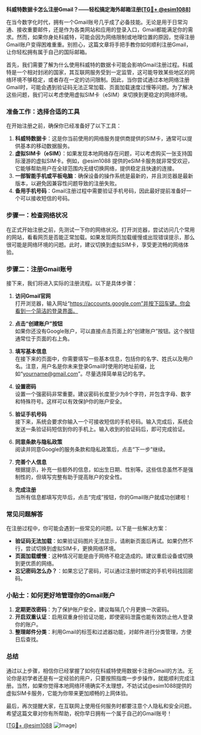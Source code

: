 **科威特数据卡怎么注册Gmail？——轻松搞定海外邮箱注册[[TG💪+ @esim1088](https://t.me/s/esim1088)]**

在当今数字化时代，拥有一个Gmail账号几乎成了必备技能。无论是用于日常沟通、接收重要邮件，还是作为各类网站和应用的登录入口，Gmail都能满足你的需求。然而，如果你身处科威特，可能会因为网络限制或地理位置的原因，觉得注册Gmail账户变得困难重重。别担心，这篇文章将手把手教你如何顺利注册Gmail，让你轻松拥有属于自己的国际邮箱。

首先，我们需要了解为什么使用科威特的数据卡可能会影响Gmail注册过程。科威特是一个相对封闭的国家，其互联网服务受到一定监管，这可能导致某些地区的网络环境不够稳定，或者存在一定的访问限制。因此，当你尝试通过本地网络注册Gmail时，可能会遇到验证码无法正常加载、页面加载速度过慢等问题。为了解决这些问题，我们可以考虑使用虚拟SIM卡（eSIM）来切换到更稳定的网络环境。

### **准备工作：选择合适的工具**
在开始注册之前，确保你已经准备好了以下工具：

1. **科威特数据卡**：这是你当前使用的网络服务提供商提供的SIM卡，通常可以提供基本的移动数据服务。
2. **虚拟SIM卡（eSIM）**：如果发现本地网络存在问题，可以考虑购买一张支持国际漫游的虚拟SIM卡。例如，@esim1088 提供的eSIM卡服务就非常受欢迎，它能够帮助用户在全球范围内无缝切换网络，提供稳定且快速的连接。
3. **一部智能手机或平板电脑**：确保设备的操作系统是最新的，并且浏览器是最新版本，以避免因兼容性问题导致的注册失败。
4. **备用手机号码**：Gmail注册过程中需要验证手机号码，因此最好提前准备好一个可以接收短信的号码。

### **步骤一：检查网络状况**
在正式开始注册之前，先测试一下你的网络状况。打开浏览器，尝试访问几个常用的网站，看看网页是否能正常加载。如果发现网页加载缓慢或出现错误提示，那么很可能是网络环境的问题。此时，建议切换到虚拟SIM卡，享受更流畅的网络体验。

### **步骤二：注册Gmail账号**
接下来，我们将进入实际的注册流程。以下是具体步骤：

1. **访问Gmail官网**  
   打开浏览器，输入网址“https://accounts.google.com”并按下回车键。你会看到一个简洁的登录界面。

2. **点击“创建账户”按钮**  
   如果你还没有Google账户，可以直接点击页面上的“创建账户”按钮。这个按钮通常位于页面的右上角。

3. **填写基本信息**  
   在接下来的页面中，你需要填写一些基本信息，包括你的名字、姓氏以及用户名。注意，用户名是你未来登录Gmail时使用的地址前缀，比如“yourname@gmail.com”。尽量选择简单易记的名字。

4. **设置密码**  
   设置一个强密码非常重要。建议密码长度至少为8个字符，并包含字母、数字和特殊符号。这样可以有效保护你的账户安全。

5. **验证手机号码**  
   接下来，系统会要求你输入一个可接收短信的手机号码。输入完成后，系统会发送一条验证码短信到你的手机上。输入收到的验证码后，即可完成验证。

6. **同意条款与隐私政策**  
   阅读并同意Google的服务条款和隐私政策后，点击“下一步”继续。

7. **完善个人信息**  
   根据提示，补充一些额外的信息，如出生日期、性别等。这些信息虽然不是强制性的，但填写完整有助于提高账户的安全性。

8. **完成注册**  
   当所有信息都填写完毕后，点击“完成”按钮，你的Gmail账户就成功创建啦！

### **常见问题解答**
在注册过程中，你可能会遇到一些常见的问题。以下是一些解决方案：

- **验证码无法加载**：如果验证码图片无法显示，请刷新页面后再试。如果仍然不行，尝试切换到虚拟SIM卡，更换网络环境。
- **页面加载缓慢**：这种情况可能是由于网络不稳定造成的。建议重启设备或切换到更优质的网络。
- **忘记密码怎么办？**：如果忘记了密码，可以通过注册时绑定的手机号码找回密码。

### **小贴士：如何更好地管理你的Gmail账户**
1. **定期更改密码**：为了保护账户安全，建议每隔几个月更换一次密码。
2. **开启双重认证**：启用双重身份验证功能，即使密码泄露也能有效防止他人登录你的账户。
3. **整理邮件分类**：利用Gmail的标签和过滤器功能，对邮件进行分类管理，方便日后查找。

### **总结**
通过以上步骤，相信你已经掌握了如何在科威特使用数据卡注册Gmail的方法。无论你是初学者还是有一定经验的用户，只要按照指南一步步操作，就能顺利完成注册。当然，如果你觉得本地网络环境确实不太理想，不妨试试@esim1088提供的虚拟SIM卡服务，它能为你带来更加顺畅的上网体验。

最后，再次提醒大家，在互联网上使用任何服务时都要注意个人隐私和安全问题。希望这篇文章对你有所帮助，祝你早日拥有一个属于自己的Gmail账号！

[[TG💪+ @esim1088](https://t.me/s/esim1088) ![Image](https://i.postimg.cc/4NQfJmqS/Snipaste-2025-05-13-00-14-12.png)]